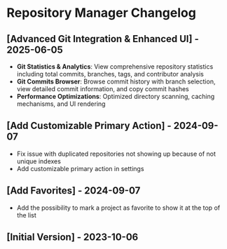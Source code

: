 # Repository Manager Changelog

## [Advanced Git Integration & Enhanced UI] - 2025-06-05
- **Git Statistics & Analytics**: View comprehensive repository statistics including total commits, branches, tags, and contributor analysis
- **Git Commits Browser**: Browse commit history with branch selection, view detailed commit information, and copy commit hashes
- **Performance Optimizations**: Optimized directory scanning, caching mechanisms, and UI rendering

## [Add Customizable Primary Action] - 2024-09-07
- Fix issue with duplicated repositories not showing up because of not unique indexes
- Add customizable primary action in settings

## [Add Favorites] - 2024-09-07
- Add the possibility to mark a project as favorite to show it at the top of the list

## [Initial Version] - 2023-10-06
